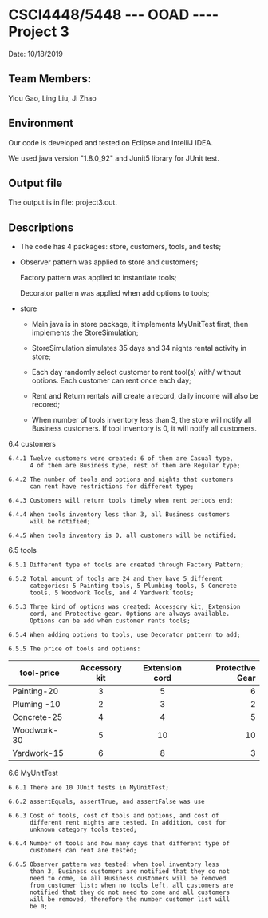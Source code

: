 # CSCI4448/5448 --- OOAD ---- Project 3

Date: 10/18/2019

## Team Members: 

Yiou Gao, Ling Liu, Ji Zhao

## Environment

Our code is developed and tested on Eclipse and IntelliJ IDEA.

We used java version "1.8.0_92" and Junit5 library for JUnit test.

## Output file

The output is in file: project3.out.

## Descriptions

- The code has 4 packages: store, customers, tools, and tests;

- Observer pattern was applied to store and customers;
	
	Factory pattern was applied to instantiate tools;
	
	Decorator pattern was applied when add options to tools;



- store 

	- Main.java is in store package, it implements MyUnitTest
		  first, then implements the StoreSimulation;

	- StoreSimulation simulates 35 days and 34 nights rental 
		  activity in store;

	- Each day randomly select customer to rent tool(s) with/
		  without options. Each customer can rent once each day;

	- Rent and Return rentals will create a record, daily 
		  income will also be recored;

	- When number of tools inventory less than 3, the store
		  will notify all Business customers. If tool inventory
		  is 0, it will notify all customers.

		  

6.4  customers 

	6.4.1 Twelve customers were created: 6 of them are Casual type,
		  4 of them are Business type, rest of them are Regular type;

	6.4.2 The number of tools and options and nights that customers
		  can rent have restrictions for different type;

	6.4.3 Customers will return tools timely when rent periods end;

	6.4.4 When tools inventory less than 3, all Business customers
		  will be notified;

	6.4.5 When tools inventory is 0, all customers will be notified;



6.5  tools 

	6.5.1 Different type of tools are created through Factory Pattern;

	6.5.2 Total amount of tools are 24 and they have 5 different 
		  categories: 5 Painting tools, 5 Plumbing tools, 5 Concrete 
		  tools, 5 Woodwork Tools, and 4 Yardwork tools;

	6.5.3 Three kind of options was created: Accessory kit, Extension
		  cord, and Protective gear. Options are always available. 
		  Options can be add when customer rents tools;

	6.5.4 When adding options to tools, use Decorator pattern to add;

	6.5.5 The price of tools and options:
	

| tool-price    | Accessory kit | Extension cord | Protective Gear  |
| ------------- |:-------------:|:-------------: | ----------------:| 
| Painting-20   | 3             | 5              | 6                |
| Pluming -10   | 2             | 3              | 2                |
| Concrete-25   | 4             | 4              | 5                |
| Woodwork-30   | 5             | 10             | 10               |
| Yardwork-15   | 6             | 8              | 3                |




6.6  MyUnitTest 
	
	6.6.1 There are 10 JUnit tests in MyUnitTest;

	6.6.2 assertEquals, assertTrue, and assertFalse was use

	6.6.3 Cost of tools, cost of tools and options, and cost of 
		  different rent nights are tested. In addition, cost for
		  unknown category tools tested;
	
	6.6.4 Number of tools and how many days that different type of 
		  customers can rent are tested;

	6.6.5 Observer pattern was tested: when tool inventory less 
		  than 3, Business customers are notified that they do not
		  need to come, so all Business customers will be removed
		  from customer list; when no tools left, all customers are
		  notified that they do not need to come and all customers
		  will be removed, therefore the number customer list will
		  be 0;










